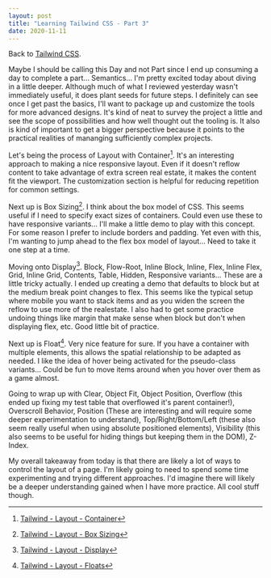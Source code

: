 ```yaml
---
layout: post
title: "Learning Tailwind CSS - Part 3"
date: 2020-11-11
---
```


Back to [Tailwind CSS](https://tailwindcss.com/ "Tailwind CSS is a utility first CSS framework.").

Maybe I should be calling this Day and not Part since I end up consuming a day to complete a part... Semantics... I'm pretty excited today about diving in a little deeper. Although much of what I reviewed yesterday wasn't immediately useful, it does plant seeds for future steps. I definitely can see once I get past the basics, I'll want to package up and customize the tools for more advanced designs. It's kind of neat to survey the project a little and see the scope of possibilities and how well thought out the tooling is. It also is kind of important to get a bigger perspective because it points to the practical realities of mananging sufficiently complex projects.

Let's being the process of Layout with Container[^1]. It's an interesting approach to making a nice responsive layout. Even if it doesn't reflow content to take advantage of extra screen real estate, it makes the content fit the viewport. The customization section is helpful for reducing repetition for common settings.

Next up is Box Sizing[^2]. I think about the box model of CSS. This seems useful if I need to specify exact sizes of containers. Could even use these to have responsive variants... I'll make a little demo to play with this concept. For some reason I prefer to include borders and padding. Yet even with this, I'm wanting to jump ahead to the flex box model of layout... Need to take it one step at a time.

Moving onto Display[^3]. Block, Flow-Root, Inline Block, Inline, Flex, Inline Flex, Grid, Inline Grid, Contents, Table, Hidden, Responsive variants... These are a little tricky actually. I ended up creating a demo that defaults to block but at the medium break point changes to flex. This seems like the typical setup where mobile you want to stack items and as you widen the screen the reflow to use more of the realestate. I also had to get some practice undoing things like margin that make sense when block but don't when displaying flex, etc. Good little bit of practice.

Next up is Float[^4]. Very nice feature for sure. If you have a container with multiple elements, this allows the spatial relationship to be adapted as needed. I like the idea of hover being activated for the pseudo-class variants... Could be fun to move items around when you hover over them as a game almost.

Going to wrap up with Clear, Object Fit, Object Position, Overflow (this ended up fixing my test table that overflowed it's parent container!), Overscroll Behavior, Position (These are interesting and will require some deeper experimentation to understand), Top/Right/Bottom/Left (these also seem really useful when using absolute positioned elements), Visibility (this also seems to be useful for hiding things but keeping them in the DOM), Z-Index.

My overall takeaway from today is that there are likely a lot of ways to control the layout of a page. I'm likely going to need to spend some time experimenting and trying different approaches. I'd imagine there will likely be a deeper understanding gained when I have more practice. All cool stuff though.

[^1]: [Tailwind - Layout - Container](https://tailwindcss.com/docs/container "A component for fixing an element's width to the current breakpoint.")
[^2]: [Tailwind - Layout - Box Sizing](https://tailwindcss.com/docs/box-sizing "Utilities for controlling how the browser should calculate an element's total size.")
[^3]: [Tailwind - Layout - Display](https://tailwindcss.com/docs/display "Utilities for controlling the display box type of an element.")
[^4]: [Tailwind - Layout - Floats](https://tailwindcss.com/docs/float "Utilities for controlling the wrapping of content around an element.")
